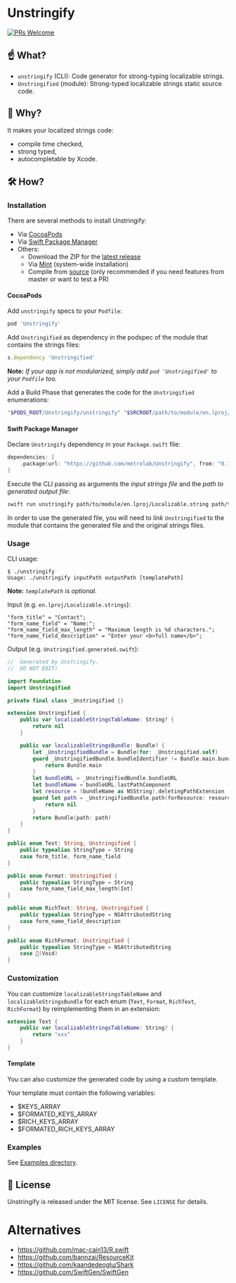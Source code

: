 # Unstringify

[![PRs Welcome](https://img.shields.io/badge/PRs-welcome-brightgreen.svg)](http://makeapullrequest.com)

## ☝️ What?

- `unstringify` (CLI): Code generator for strong-typing localizable strings.
- `Unstringified` (module): Strong-typed localizable strings static source code.

## 🤔 Why?

It makes your localized strings code:

- compile time checked,
- strong typed,
- autocompletable by Xcode.

## 🛠 How?

### Installation

There are several methods to install Unstringify:

- Via [CocoaPods](https://cocoapods.org)
- Via [Swift Package Manager](https://swift.org/package-manager)
- Others:
    - Download the ZIP for the [latest release](https://github.com/metrolab/Unstringify/releases/latest)
    - Via [Mint](https://github.com/yonaskolb/Mint) (system-wide installation)
    - Compile from [source](https://github.com/metrolab/Unstringify.git) (only recommended if you need features from master or want to test a PR)

#### CocoaPods

Add `unstringify` specs to your `Podfile`:

```ruby
pod 'Unstringify'
```

Add `Unstringified` as dependency in the podspec of the module that contains the strings files:

```ruby
s.dependency 'Unstringified'
```
**Note:** *If your app is not modularized, simply add `pod 'Unstringified'` to your `Podfile` too.*

Add a Build Phase that generates the code for the `Unstringified` enumerations:

```sh
"$PODS_ROOT/Unstringify/unstringify" "$SRCROOT/path/to/module/en.lproj/Localizable.strings" "$SRCROOT/path/to/module/Unstringified.generated.swift"
```

#### Swift Package Manager

Declare `Unstringify` dependency in your `Package.swift` file:

```swift
dependencies: [
    .package(url: "https://github.com/metrolab/Unstringify", from: "0.1.0"),
]
```

Execute the CLI passing as arguments the *input strings file* and the *path to generated output file*:

```sh
swift run unstringify path/to/module/en.lproj/Localizable.string path/to/module/Unstringified.generated.swift
```

In order to use the generated file, you will need to *link* `Unstringified` to the module that contains the generated file and the original strings files.  

### Usage

CLI usage:

```
$ ./unstringify
Usage: ./unstringify inputPath outputPath [templatePath]
```
**Note:** *`templatePath` is optional.*

Input (e.g. `en.lproj/Localizable.strings`):

```
"form_title" = "Contact";
"form_name_field" = "Name:";
"form_name_field_max_length" = "Maximum length is %d characters.";
"form_name_field_description" = "Enter your <b>full name</b>";
```

Output (e.g. `Unstringified.generated.swift`):

```swift
//  Generated by Unstringify.
//  DO NOT EDIT!

import Foundation
import Unstringified

private final class _Unstringified {}

extension Unstringified {
    public var localizableStringsTableName: String? {
        return nil
    }

    public var localizableStringsBundle: Bundle? {
        let _UnstringifiedBundle = Bundle(for: _Unstringified.self)
        guard _UnstringifiedBundle.bundleIdentifier != Bundle.main.bundleIdentifier else {
            return Bundle.main
        }
        let bundleURL = _UnstringifiedBundle.bundleURL
        let bundleName = bundleURL.lastPathComponent
        let resource = (bundleName as NSString).deletingPathExtension
        guard let path = _UnstringifiedBundle.path(forResource: resource, ofType: "bundle") else {
            return nil
        }
        return Bundle(path: path)
    }
}

public enum Text: String, Unstringified {
    public typealias StringType = String
    case form_title, form_name_field
}

public enum Format: Unstringified {
    public typealias StringType = String
    case form_name_field_max_length(Int)
}

public enum RichText: String, Unstringified {
    public typealias StringType = NSAttributedString
    case form_name_field_description
}

public enum RichFormat: Unstringified {
    public typealias StringType = NSAttributedString
    case 👻(Void)
}
```

### Customization

You can customize `localizableStringsTableName` and `localizableStringsBundle` for each enum (`Text`, `Format`, `RichText`, `RichFormat`) by reimplementing them in an extension:

```swift
extension Text {
    public var localizableStringsTableName: String? {
        return "xxx"
    }
}
```

#### Template

You can also customize the generated code by using a custom template.

Your template must contain the following variables:
- $KEYS_ARRAY
- $FORMATED_KEYS_ARRAY
- $RICH_KEYS_ARRAY
- $FORMATED_RICH_KEYS_ARRAY

### Examples

See [Examples directory](Examples).

## 📖 License

Unstringify is released under the MIT license. See `LICENSE` for details.

# Alternatives

- <https://github.com/mac-cain13/R.swift>
- <https://github.com/bannzai/ResourceKit>
- <https://github.com/kaandedeoglu/Shark>
- <https://github.com/SwiftGen/SwiftGen>
